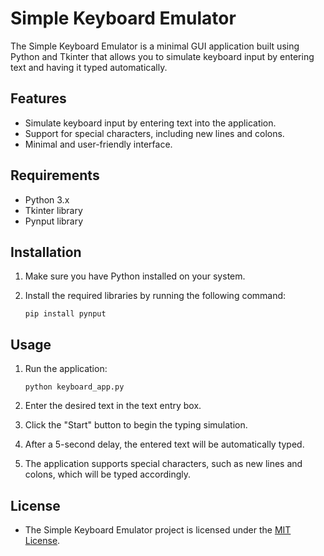 # Simple Keyboard Emulator

The Simple Keyboard Emulator is a minimal GUI application built using Python and Tkinter that allows you to simulate keyboard input by entering text and having it typed automatically.

## Features

- Simulate keyboard input by entering text into the application.
- Support for special characters, including new lines and colons.
- Minimal and user-friendly interface.

## Requirements

- Python 3.x
- Tkinter library
- Pynput library

## Installation

1. Make sure you have Python installed on your system.

2. Install the required libraries by running the following command:

   ```shell
   pip install pynput
   ```

## Usage 


1. Run the application:
   
   ```shell
   python keyboard_app.py
   ```
   
3. Enter the desired text in the text entry box.

4. Click the "Start" button to begin the typing simulation.

5. After a 5-second delay, the entered text will be automatically typed.

6. The application supports special characters, such as new lines and colons, which will be typed accordingly.

## License

- The Simple Keyboard Emulator project is licensed under the [MIT License](LICENSE).
